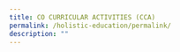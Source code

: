 ```yaml
---
title: CO CURRICULAR ACTIVITIES (CCA)
permalink: /holistic-education/permalink/
description: ""
---
```

